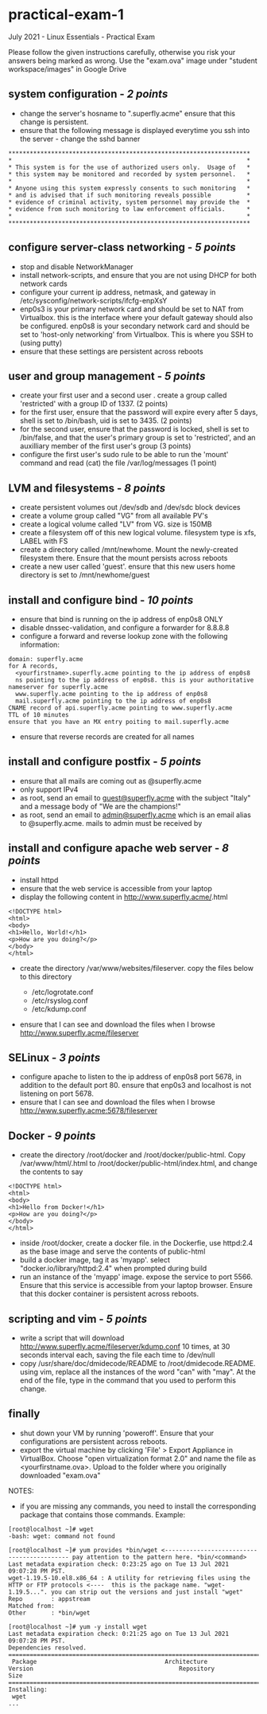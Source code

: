 # practical-exam-1
July 2021 - Linux Essentials - Practical Exam

Please follow the given instructions carefully, otherwise you risk your answers being marked as wrong. Use the "exam.ova" image under "student workspace/images" in Google Drive

## system configuration - *2 points*
 
- change the server's hosname to "<yourfirstname>.superfly.acme" ensure that this change is persistent.
- ensure that the following message is displayed everytime you ssh into the server - change the sshd banner 

```
********************************************************************
*                                                                  *
* This system is for the use of authorized users only.  Usage of   *
* this system may be monitored and recorded by system personnel.   *
*                                                                  *
* Anyone using this system expressly consents to such monitoring   *
* and is advised that if such monitoring reveals possible          *
* evidence of criminal activity, system personnel may provide the  *
* evidence from such monitoring to law enforcement officials.      *
*                                                                  *
********************************************************************
```

## configure server-class networking - *5 points*

- stop and disable NetworkManager 
- install network-scripts, and ensure that you are not using DHCP for both network cards 
- configure your current ip address, netmask, and gateway in /etc/sysconfig/network-scripts/ifcfg-enpXsY 
- enp0s3 is your primary network card and should be set to NAT from Virtualbox. this is the interface where your default gateway should also be configured. enp0s8 is your secondary network card and should be set to 'host-only networking' from Virtualbox. This is where you SSH to (using putty) 
- ensure that these settings are persistent across reboots 

## user and group management - *5 points*

- create your first user <your first name> and a second user <your last name>. create a group called 'restricted' with a group ID of 1337. (2 points)
- for the first user, ensure that the password will expire every after 5 days, shell is set to /bin/bash, uid is set to 3435. (2 points)
- for the second user, ensure that the password is locked, shell is set to /bin/false, and that the user's primary group is set to 'restricted', and an auxilliary member of the first user's group (3 points)
- configure the first user's sudo rule to be able to run the 'mount' command and read (cat) the file /var/log/messages (1 point)

## LVM and filesystems - *8 points*
- create persistent volumes out /dev/sdb and /dev/sdc block devices
- create a volume group called "VG<firstname>" from all available PV's
- create a logical volume called "LV<firstname>" from VG<firstname>. size is 150MB
- create a filesystem off of this new logical volume. filesystem type is xfs, LABEL with FS<firstname>
- create a directory called /mnt/newhome. Mount the newly-created filesystem there. Ensure that the mount persists across reboots
- create a new user called 'guest'. ensure that this new users home directory is set to /mnt/newhome/guest

## install and configure bind - *10 points*
- ensure that bind is running on the ip address of enp0s8 ONLY
- disable dnssec-validation, and configure a forwarder for 8.8.8.8
- configure a forward and reverse lookup zone with the following information:

```
domain: superfly.acme
for A records,
  <yourfirstname>.superfly.acme pointing to the ip address of enp0s8
  ns pointing to the ip address of enp0s8. this is your authoritative nameserver for superfly.acme
  www.superfly.acme pointing to the ip address of enp0s8
  mail.superfly.acme pointing to the ip address of enp0s8
CNAME record of api.superfly.acme pointing to www.superfly.acme
TTL of 10 minutes
ensure that you have an MX entry poiting to mail.superfly.acme
```
    
- ensure that reverse records are created for all names

## install and configure postfix - *5 points*
    
- ensure that all mails are coming out as <user>@superfly.acme
- only support IPv4
- as root, send an email to guest@superfly.acme with the subject "Italy" and a message body of "We are the champions!"
- as root, send an email to admin@superfly.acme which is an email alias to <yourusername>@superfly.acme. mails to admin must be received by <yourusername>

## install and configure apache web server - *8 points*
    
- install httpd
- ensure that the web service is accessible from your laptop
- display the following content in http://www.superfly.acme/<yourfirstname>.html

```
<!DOCTYPE html>
<html>
<body>
<h1>Hello, World!</h1>
<p>How are you doing?</p>
</body>
</html>
```
    
- create the directory /var/www/websites/fileserver. copy the files below to this directory
  - /etc/logrotate.conf
  - /etc/rsyslog.conf
  - /etc/kdump.conf

- ensure that I can see and download the files when I browse http://www.superfly.acme/fileserver

## SELinux - *3 points*
- configure apache to listen to the ip address of enp0s8 port 5678, in addition to the default port 80. ensure that enp0s3 and localhost is not listening on port 5678.
- ensure that I can see and download the files when I browse http://www.superfly.acme:5678/fileserver

## Docker - *9 points*
- create the directory /root/docker and /root/docker/public-html. Copy /var/www/html/<yourfirstname>.html to /root/docker/public-html/index.html, and change the contents to say
    
```
<!DOCTYPE html>
<html>
<body>
<h1>Hello from Docker!</h1>
<p>How are you doing?</p>
</body>
</html>
```
    
- inside /root/docker, create a docker file. in the Dockerfie, use httpd:2.4 as the base image and serve the contents of public-html
- build a docker image, tag it as 'myapp'. select "docker.io/library/httpd:2.4" when prompted during build
- run an instance of the 'myapp' image. expose the service to port 5566. Ensure that this service is accessible from your laptop browser. Ensure that this docker container is persistent across reboots.

## scripting and vim - *5 points*
- write a script that will download http://www.superfly.acme/fileserver/kdump.conf 10 times, at 30 seconds interval each, saving the file each time to /dev/null
- copy /usr/share/doc/dmidecode/README to /root/dmidecode.README. using vim, replace all the instances of the word "can" with "may". At the end of the file, type in the command that you used to perform this change.

## finally
- shut down your VM by running 'poweroff'. Ensure that your configurations are persistent across reboots.
- export the virtual machine by clicking 'File' > Export Appliance in VirtualBox. Choose "open virtualization format 2.0" and name the file as <yourfirstname.ova>. Upload to the folder where you originally downloaded "exam.ova"

NOTES:

- if you are missing any commands, you need to install the corresponding package that contains those commands. Example:

```
[root@localhost ~]# wget
-bash: wget: command not found

[root@localhost ~]# yum provides *bin/wget <------------------------------------------- pay attention to the pattern here. *bin/<command>
Last metadata expiration check: 0:23:25 ago on Tue 13 Jul 2021 09:07:28 PM PST.
wget-1.19.5-10.el8.x86_64 : A utility for retrieving files using the HTTP or FTP protocols <----  this is the package name. "wget-1.19.5...". you can strip out the versions and just install "wget"
Repo        : appstream
Matched from:
Other       : *bin/wget

[root@localhost ~]# yum -y install wget
Last metadata expiration check: 0:21:25 ago on Tue 13 Jul 2021 09:07:28 PM PST.
Dependencies resolved.
============================================================================================================================================
 Package                                    Architecture         Version                                         Repository            Size
============================================================================================================================================
Installing:
 wget
...
```
                                                                                                 
